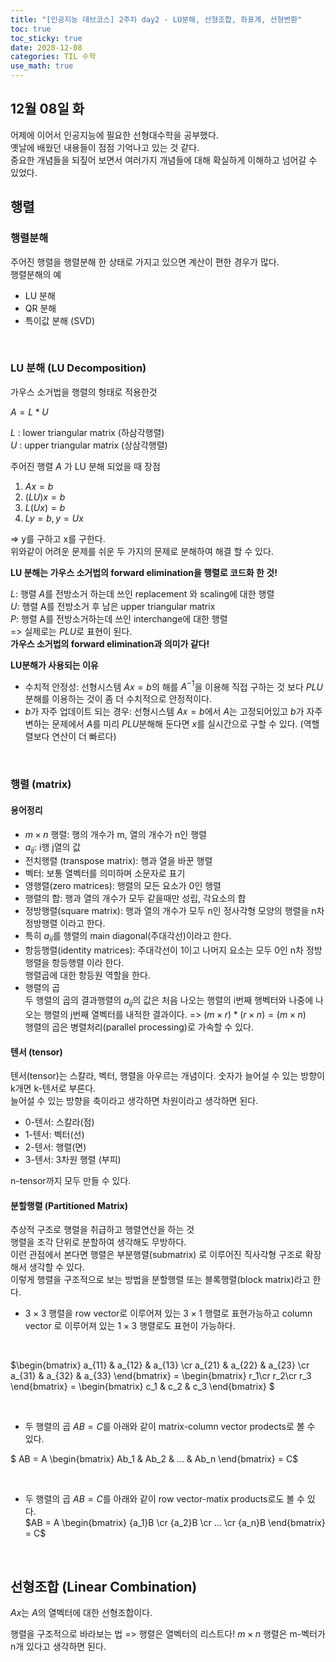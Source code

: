 ```yaml
---
title: "[인공지능 데브코스] 2주차 day2 - LU분해, 선형조합, 좌표계, 선형변환"
toc: true
toc_sticky: true
date: 2020-12-08
categories: TIL 수학
use_math: true
---
```


## 12월 08일 화  

어제에 이어서 인공지능에 필요한 선형대수학을 공부했다.  
옛날에 배웠던 내용들이 점점 기억나고 있는 것 같다.  
중요한 개념들을 되짚어 보면서 여러가지 개념들에 대해 확실하게 이해하고 넘어갈 수 있었다.  



## 행렬  

### 행렬분해  
주어진 행렬을 행렬분해 한 상태로 가지고 있으면 계산이 편한 경우가 많다.  
행렬분해의 예  
- LU 분해
- QR 분해
- 특이값 분해 (SVD)  
<p>&nbsp;</p>  

### LU 분해 (LU Decomposition)  
가우스 소거법을 행렬의 형태로 적용한것  

$A = L * U$  

$L$ : lower triangular matrix (하삼각행렬)  
$U$ : upper triangular matrix (상삼각행렬)  

주어진 행렬 $A$ 가 LU 분해 되었을 때 장점  
1. $Ax = b$  
2. $(LU)x = b$  
3. $L(Ux) = b$  
4. $Ly = b, y = Ux$  

=> y를 구하고 x를 구한다.  
위와같이 어려운 문제를 쉬운 두 가지의 문제로 분해하여 해결 할 수 있다.  

**LU 분해는 가우스 소거법의 forward elimination을 행렬로 코드화 한 것!**  

$L$: 행렬 $A$를 전방소거 하는데 쓰인 replacement 와 scaling에 대한 행렬  
$U$: 행렬 A를 전방소거 후 남은 upper triangular matrix  
$P$: 행렬 A를 전방소거하는데 쓰인 interchange에 대한 행렬  
=> 실제로는 $PLU$로 표현이 된다.  
**가우스 소거법의 forward elimination과 의미가 같다!**

**LU분해가 사용되는 이유**
- 수치적 안정성: 선형시스템 $Ax = b$의 해를 $A^{-1}$을 이용해 직접 구하는 것 보다 $PLU$분해를 이용하는 것이 좀 더 수치적으로 안정적이다.
- $b$가 자주 업데이트 되는 경우: 선형시스템 $Ax = b$에서 $A$는 고정되어있고 $b$가 자주 변하는 문제에서 $A$를 미리 $PLU$분해해 둔다면 $x$를 실시간으로 구할 수 있다. (역핼렬보다 연산이 더 빠르다)  
<p>&nbsp;</p>  

### 행렬 (matrix)  

#### 용어정리  
- $m \times n$ 행렬: 행의 개수가 m, 열의 개수가 n인 행렬  
- $a_{ij}$: i행 j열의 값  
- 전치행렬 (transpose matrix): 행과 열을 바꾼 행렬  
- 벡터: 보통 열벡터를 의미하며 소문자로 표기  
- 영행렬(zero matrices): 행렬의 모든 요소가 0인 행렬  
- 행렬의 합: 행과 열의 개수가 모두 같을때만 성립, 각요소의 합  
- 정방행렬(square matrix): 행과 열의 개수가 모두 n인 정사각형 모양의 행렬을 n차 정방행렬 이라고 한다.  
- 특히 $a_{ii}$를 행렬의 main diagonal(주대각선)이라고 한다. 
- 항등행렬(identity matrices): 주대각선이 1이고 나머지 요소는 모두 0인 n차 정방행렬을 항등행렬 이라 한다.  
행렬곱에 대한 항등원 역할을 한다.  
- 행렬의 곱  
두 행렬의 곱의 결과행렬의 $a_{ij}$의 값은 처음 나오는 행렬의 i번째 행벡터와 나중에 나오는 행렬의 j번째 열벡터를 내적한 결과이다.
=> $(m \times r) * (r \times n) = (m \times n)$  
행렬의 곱은 병렬처리(parallel processing)로 가속할 수 있다.  

#### 텐서 (tensor)
텐서(tensor)는 스칼라, 벡터, 행렬을 아우르는 개념이다. 숫자가 늘어설 수 있는 방향이 k개면 k-텐서로 부른다.  
늘어설 수 있는 방향을 축이라고 생각하면 차원이라고 생각하면 된다.
- 0-텐서: 스칼라(점)  
- 1-텐서: 벡터(선)  
- 2-텐서: 행렬(면)  
- 3-텐서: 3차원 행렬 (부피)  

n-tensor까지 모두 만들 수 있다.  


#### 분할행렬 (Partitioned Matrix)  
추상적 구조로 행렬을 취급하고 행렬연산을 하는 것  
행렬을 조각 단위로 분할하여 생각해도 무방하다.  
이런 관점에서 본다면 행렬은 부분행렬(submatrix) 로 이루어진 직사각형 구조로 확장해서 생각할 수 있다.  
이렇게 행렬을 구조적으로 보는 방법을 분할행렬 또는 블록행렬(block matrix)라고 한다.  

- $3 \times 3$ 행렬을 row vector로 이루어져 있는 $3 \times 1$ 행렬로 표현가능하고 column vector 로 이루어져 있는 $1 \times 3$ 행렬로도 표현이 가능하다.  

<p>&nbsp;</p>          $\begin{bmatrix} a_{11} & a_{12} & a_{13} \cr a_{21} & a_{22} & a_{23} \cr a_{31} & a_{32} & a_{33} \end{bmatrix} = \begin{bmatrix} r_1\cr r_2\cr r_3 \end{bmatrix} = \begin{bmatrix} c_1 & c_2 & c_3 \end{bmatrix} $  
<p>&nbsp;</p>  

- 두 행렬의 곱 $AB = C$를 아래와 같이 matrix-column vector prodects로 볼 수 있다.  

$          AB = A \begin{bmatrix} Ab_1 & Ab_2 & ... & Ab_n \end{bmatrix} = C$
 <p>&nbsp;</p>  
 
- 두 행렬의 곱 $AB = C$를 아래와 같이 row vector-matix products로도 볼 수 있다.  
$AB = A \begin{bmatrix} {a_1}B \cr {a_2}B \cr ... \cr {a_n}B \end{bmatrix} = C$  
<p>&nbsp;</p>  



## 선형조합 (Linear Combination)  
$Ax$는 $A$의 열벡터에 대한 선형조합이다.

행렬을 구조적으로 바라보는 법
=> 행렬은 열벡터의 리스트다! $m \times n$ 행렬은 m-벡터가 n개 있다고 생각하면 된다.  
















